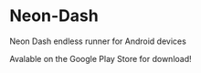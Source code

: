 # Neon-Dash
Neon Dash endless runner for Android devices

Avalable on the Google Play Store for download!

